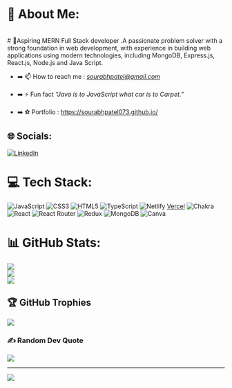 # 💫 About Me:
<br># 💫Aspiring MERN Full Stack developer .A passionate problem solver with a strong foundation in web development, with experience in building  web applications using modern technologies, including MongoDB, Express.js, React.js, Node.js and Java Script.<br/> 

- ➡️ 📫 How to reach me : *sourabhpatel@gmail.com*  <br><br>  
- ➡️ ⚡ Fun fact *“Java is to JavaScript what car is to Carpet.”*<br><br>  
- ➡️ ⚽ Portfolio : https://sourabhpatel073.github.io/


## 🌐 Socials:
 [![LinkedIn](https://img.shields.io/badge/LinkedIn-%230077B5.svg?logo=linkedin&logoColor=white)](https://linkedin.com/in/sourabhpatel073) 

# 💻 Tech Stack:
![JavaScript](https://img.shields.io/badge/javascript-%23323330.svg?style=flat&logo=javascript&logoColor=%23F7DF1E) ![CSS3](https://img.shields.io/badge/css3-%231572B6.svg?style=flat&logo=css3&logoColor=white) ![HTML5](https://img.shields.io/badge/html5-%23E34F26.svg?style=flat&logo=html5&logoColor=white) ![TypeScript](https://img.shields.io/badge/typescript-%23007ACC.svg?style=flat&logo=typescript&logoColor=white)  ![Netlify](https://img.shields.io/badge/netlify-%23000000.svg?style=flat&logo=netlify&logoColor=#00C7B7) [Vercel](https://img.shields.io/badge/vercel-%23000000.svg?style=flat&logo=vercel&logoColor=white) ![Chakra](https://img.shields.io/badge/chakra-%234ED1C5.svg?style=flat&logo=chakraui&logoColor=white) ![React](https://img.shields.io/badge/react-%2320232a.svg?style=flat&logo=react&logoColor=%2361DAFB) ![React Router](https://img.shields.io/badge/React_Router-CA4245?style=flat&logo=react-router&logoColor=white) ![Redux](https://img.shields.io/badge/redux-%23593d88.svg?style=flat&logo=redux&logoColor=white) ![MongoDB](https://img.shields.io/badge/MongoDB-%234ea94b.svg?style=flat&logo=mongodb&logoColor=white) ![Canva](https://img.shields.io/badge/Canva-%2300C4CC.svg?style=flat&logo=Canva&logoColor=white) 	
# 📊 GitHub Stats:
![](https://github-readme-stats.vercel.app/api?username=sourabhpatel073&theme=merko&hide_border=true&include_all_commits=true&count_private=true)<br/>
![](https://github-readme-streak-stats.herokuapp.com/?user=sourabhpatel073&theme=merko&hide_border=true)<br/>
![](https://github-readme-stats.vercel.app/api/top-langs/?username=sourabhpatel073&theme=merko&hide_border=true&include_all_commits=true&count_private=true&layout=compact)

## 🏆 GitHub Trophies
![](https://github-profile-trophy.vercel.app/?username=sourabhpatel073&theme=alduin&no-frame=true&no-bg=false&margin-w=4)

### ✍️ Random Dev Quote
![](https://quotes-github-readme.vercel.app/api?type=horizontal&theme=merko)

---
[![](https://visitcount.itsvg.in/api?id=sourabhpatel073&icon=0&color=4)](https://visitcount.itsvg.in)

<!-- Proudly created with GPRM ( https://gprm.itsvg.in ) -->

